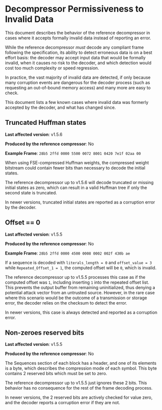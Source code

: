 Decompressor Permissiveness to Invalid Data
===========================================

This document describes the behavior of the reference decompressor in cases
where it accepts formally invalid data instead of reporting an error.

While the reference decompressor *must* decode any compliant frame following
the specification, its ability to detect erroneous data is on a best effort
basis: the decoder may accept input data that would be formally invalid,
when it causes no risk to the decoder, and which detection would cost too much
complexity or speed regression.

In practice, the vast majority of invalid data are detected, if only because
many corruption events are dangerous for the decoder process (such as
requesting an out-of-bound memory access) and many more are easy to check.

This document lists a few known cases where invalid data was formerly accepted
by the decoder, and what has changed since.


Truncated Huffman states
------------------------

**Last affected version**: v1.5.6

**Produced by the reference compressor**: No

**Example Frame**: `28b5 2ffd 0000 5500 0072 8001 0420 7e1f 02aa 00`

When using FSE-compressed Huffman weights, the compressed weight bitstream
could contain fewer bits than necessary to decode the initial states.

The reference decompressor up to v1.5.6 will decode truncated or missing
initial states as zero, which can result in a valid Huffman tree if only
the second state is truncated.

In newer versions, truncated initial states are reported as a corruption
error by the decoder.


Offset == 0
-----------

**Last affected version**: v1.5.5

**Produced by the reference compressor**: No

**Example Frame**: `28b5 2ffd 0000 4500 0008 0002 002f 430b ae`

If a sequence is decoded with `literals_length = 0` and `offset_value = 3`
while `Repeated_Offset_1 = 1`, the computed offset will be `0`, which is
invalid.

The reference decompressor up to v1.5.5 processes this case as if the computed
offset was `1`, including inserting `1` into the repeated offset list.
This prevents the output buffer from remaining uninitialized, thus denying a
potential attack vector from an untrusted source.
However, in the rare case where this scenario would be the outcome of a
transmission or storage error, the decoder relies on the checksum to detect
the error.

In newer versions, this case is always detected and reported as a corruption error.


Non-zeroes reserved bits
------------------------

**Last affected version**: v1.5.5

**Produced by the reference compressor**: No

The Sequences section of each block has a header, and one of its elements is a
byte, which describes the compression mode of each symbol.
This byte contains 2 reserved bits which must be set to zero.

The reference decompressor up to v1.5.5 just ignores these 2 bits.
This behavior has no consequence for the rest of the frame decoding process.

In newer versions, the 2 reserved bits are actively checked for value zero,
and the decoder reports a corruption error if they are not.

